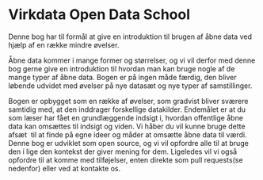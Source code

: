 Virkdata Open Data School
=======

Denne bog har til formål at give en introduktion til brugen af åbne data ved hjælp af en række mindre
øvelser.

Åbne data kommer i mange former og størrelser, og vi vil derfor med denne bog gerne give en introduktion
til hvordan man kan bruge nogle af de mange typer af åbne data. Bogen er på ingen måde færdig, den
bliver løbende udvidet med øvelser på nye datasæt og nye typer af samstillinger.

Bogen er opbygget som en række af øvelser, som gradvist bliver sværere samtidig med, at den inddrager
forskellige datakilder. Endemålet er at du som læser har fået en grundlæggende indsigt i, hvordan
offentlige åbne data kan omsættes til indsigt og viden. Vi håber du vil kunne bruge dette afsæt  til at finde
på egne ideer og måder at omsætte åbne data til værdi.
Denne bog er udviklet som open source, og vi vil opfordre alle til at bruge den i lige den kontekst der giver
mening for dem. Ligeledes vil vi også opfordre til at komme med tilføjelser, enten direkte som pull
requests(se nedenfor) eller ved at kontakte os.
